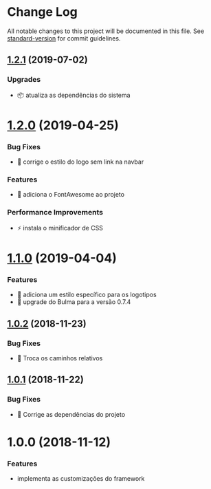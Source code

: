 # Change Log

All notable changes to this project will be documented in this file. See [standard-version](https://github.com/conventional-changelog/standard-version) for commit guidelines.

## [1.2.1](https://dev.azure.com/CTVoicer/_git/ctstyle/branches?_a=commits&baseVersion=GTv1.2.0&targetVersion=GTv1.2.1) (2019-07-02)

### Upgrades

* 📦 atualiza as dependências do sistema


# [1.2.0](https://dev.azure.com/CTVoicer/_git/ctstyle/branches?_a=commits&baseVersion=GTv1.1.0&targetVersion=GTv1.2.0) (2019-04-25)


### Bug Fixes

* 🐛 corrige o estilo do logo sem link na navbar


### Features

* 🎸 adiciona o FontAwesome ao projeto


### Performance Improvements

* ⚡️ instala o minificador de CSS



<a name="1.1.0"></a>
# [1.1.0](https://dev.azure.com/CTVoicer/_git/ctstyle/branches?_a=commits&baseVersion=GTv1.0.2&targetVersion=GTv1.1.0) (2019-04-04)


### Features

* 🎸 adiciona um estilo específico para os logotipos
* 🎸 upgrade do Bulma para a versão 0.7.4



<a name="1.0.2"></a>
## [1.0.2](https://dev.azure.com/CTVoicer/_git/ctstyle/branches?_a=commits&baseVersion=GTv1.0.1&targetVersion=GTv1.0.2) (2018-11-23)


### Bug Fixes

* 🐛 Troca os caminhos relativos



<a name="1.0.1"></a>
## [1.0.1](https://dev.azure.com/CTVoicer/_git/ctstyle/branches?_a=commits&baseVersion=GTv1.0.0&targetVersion=GTv1.0.1) (2018-11-22)


### Bug Fixes

* 🐛 Corrige as dependências do projeto



<a name="1.0.0"></a>
# 1.0.0 (2018-11-12)


### Features

* implementa as customizações do framework
